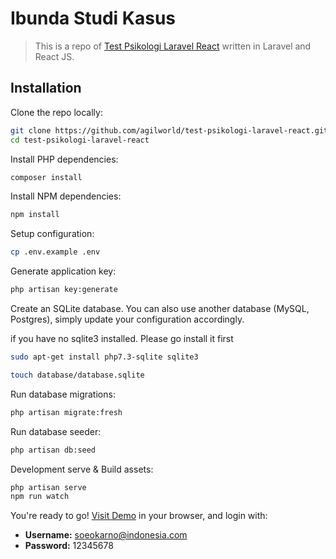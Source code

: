 # Ibunda Studi Kasus

> This is a repo of [Test Psikologi Laravel React](https://github.com/agilworld/test-psikologi-laravel-react.git) written in Laravel and React JS.


## Installation

Clone the repo locally:

```sh
git clone https://github.com/agilworld/test-psikologi-laravel-react.git
cd test-psikologi-laravel-react
```

Install PHP dependencies:

```sh
composer install
```

Install NPM dependencies:

```sh
npm install
```

Setup configuration:

```sh
cp .env.example .env
```

Generate application key:

```sh
php artisan key:generate
```

Create an SQLite database. You can also use another database (MySQL, Postgres), simply update your configuration accordingly.

if you have no sqlite3 installed. Please go install it first
```sh
sudo apt-get install php7.3-sqlite sqlite3
```

```sh
touch database/database.sqlite
```

Run database migrations:

```sh
php artisan migrate:fresh
```

Run database seeder:

```sh
php artisan db:seed
```

Development serve & Build assets:

```sh
php artisan serve
npm run watch
```

You're ready to go! [Visit Demo](http://localhost:8000/) in your browser, and login with:

- **Username:** soeokarno@indonesia.com
- **Password:** 12345678
